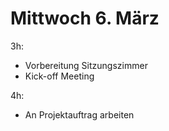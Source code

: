 # Mittwoch 6. März

3h:

- Vorbereitung Sitzungszimmer
- Kick-off Meeting

4h:
- An Projektauftrag arbeiten
